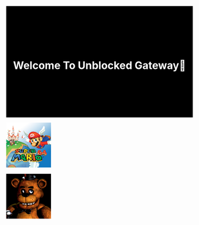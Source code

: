 <style> @keyframes hi { 0% { transform: rotate( 0.0deg) } 10% { transform: rotate(14.0deg) } 20% { transform: rotate(-8.0deg) } 30% { transform: rotate(14.0deg) } 40% { transform: rotate(-4.0deg) } 50% { transform: rotate(10.0deg) } 60% { transform: rotate( 0.0deg) } 100% { transform: rotate( 0.0deg) } }

    .container {
      background-color: black;

      width: 100%;
      height: 300px;

      display: flex;
      justify-content: center;
      align-items: center;
      color: white;

      font-family: -apple-system, BlinkMacSystemFont, "Segoe UI", Roboto, Helvetica, Arial, sans-serif, "Apple Color Emoji", "Segoe UI Emoji", "Segoe UI Symbol";
    }

    .hi {
      animation: hi 1.5s linear -0.5s infinite;
      display: inline-block;
      transform-origin: 70% 70%;
    }

    @media (prefers-reduced-motion) {
      .hi {
        animation: none;
      }
    }
  </style>

  <div class="container">
    <h1>Welcome To Unblocked Gateway<div class="hi">👋</div></h1>
  </div>
</div>

[<img src="https://raw.githubusercontent.com/QaPd/QaPd.github.io/main/64.jpeg" width=24% height=24%>](https://sz-games.github.io/Games2/sm64/)

[<img src="https://raw.githubusercontent.com/QaPd/QaPd.github.io/main/fnaf1.jpeg" width=24% height=24%>](https://wellsousaaa.github.io/Five-Nights-at-Freddys-Web/)
